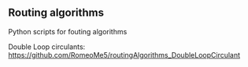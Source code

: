 ## Routing algorithms   
Python scripts for fouting algorithms   

Double Loop circulants: https://github.com/RomeoMe5/routingAlgorithms_DoubleLoopCirculant
